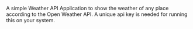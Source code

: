 A simple Weather API Application to show the weather of any place according to the Open Weather API. A unique api key is needed for running this on your system.
